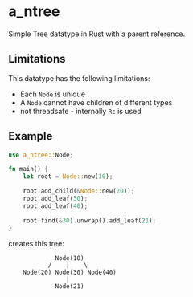 # a_ntree
Simple Tree datatype in Rust with a parent reference.

## Limitations
 This datatype has the following limitations:
* Each `Node` is unique
* A `Node` cannot have children of different types
* not threadsafe - internally `Rc` is used 

## Example
```rust
use a_ntree::Node;

fn main() {
    let root = Node::new(10);

    root.add_child(&Node::new(20));
    root.add_leaf(30);
    root.add_leaf(40);

    root.find(&30).unwrap().add_leaf(21);
}
```
creates this tree:
``` notrun
             Node(10)
           /    |    \
    Node(20) Node(30) Node(40)
                | 
             Node(21)
```